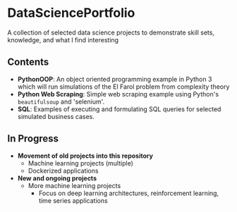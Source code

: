 # DataSciencePortfolio
A collection of selected data science projects to demonstrate skill sets, knowledge, and what I find interesting

## Contents
* __PythonOOP__: An object oriented programming example in Python 3 which will run simulations of the El Farol problem from complexity theory
* __Python Web Scraping__: Simple web scraping example using Python's `beautifulsoup` and 'selenium'.
* __SQL__: Examples of executing and formulating SQL queries for selected simulated business cases.

## In Progress
* __Movement of old projects into this repository__
  * Machine learning projects (multiple)
  * Dockerized applications
* __New and ongoing projects__
  * More machine learning projects
    * Focus on deep learning architectures, reinforcement learning, time series applications
 
